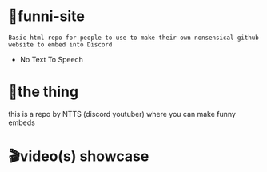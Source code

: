 # 🤯funni-site
```
Basic html repo for people to use to make their own nonsensical github website to embed into Discord
```
- No Text To Speech


# 🤔the thing

this is a repo by NTTS (discord youtuber) where you can make funny embeds


# 🎬video(s) showcase
